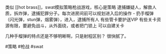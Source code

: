 类似 [[hot brass]]，swat模拟策略枪战游戏，核心是策略
逮捕嫌疑人，解救人质，拆炸弹，逮捕犯罪分子。每次进房间前可以规划进入后的操作 - 扔手榴弹（闪光弹，stun弹，烟雾弹），进入，逮捕所有人
有些管卡要护送VIP
有些关卡资源有限，要避免战斗，从外面绕，或者把门锁上
可以自建关卡

几种手榴弹的特点还是不够明晰啊，只是射程区别？
很快腻了。

#策略 #枪战 #swat
